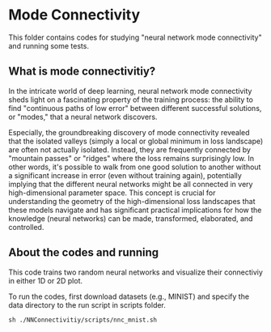# Mode Connectivity
This folder contains codes for studying "neural network mode connectivity" and running some tests.

## What is mode connectivitiy? 
In the intricate world of deep learning, neural network mode connectivity sheds light on a fascinating property of the training process: the ability to find "continuous paths of low error" between different successful solutions, or "modes," that a neural network discovers.

Especially, the groundbreaking discovery of mode connectivity revealed that the isolated valleys (simply a local or global minimum in loss landscape) are often not actually isolated. Instead, they are frequently connected by "mountain passes" or "ridges" where the loss remains surprisingly low. In other words, it's possible to walk from one good solution to another without a significant increase in error (even without training again), potentially implying that the different neural networks might be all connected in very high-dimensional parameter space. This concept is crucial for understanding the geometry of the high-dimensional loss landscapes that these models navigate and has significant practical implications for how the knowledge (neural networks) can be made, transformed, elaborated, and controlled.


## About the codes and running
This code trains two random neural networks and visualize their connectiviy in either 1D or 2D plot. 

To run the codes, first download datasets (e.g., MINIST) and specify the data directory to the run script in scripts folder.
  
```train-and-eval
sh ./NNConnectivitiy/scripts/nnc_mnist.sh
```
